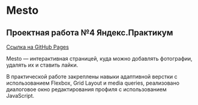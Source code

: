 # Mesto
## Проектная работа №4 Яндекс.Практикум  

[Ссылка на GitHub Pages](https://nikolskii.github.io/mesto/index.html)

Mesto — интерактивная страницей, куда можно добавлять фотографии, удалять их и ставить лайки.

В практической работе закреплены навыки адаптивной верстки с использованием Flexbox, Grid Layout и media queries, реализовано диалоговое окно редактирования профиля с использованием JavaScript.